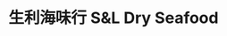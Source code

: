 ---
title: "生利海味行 S&L Dry Seafood"
url: /richmond-hill/sheng-li-hai-wei-xing-sandl-dry-seafood/
shop: seafood
---